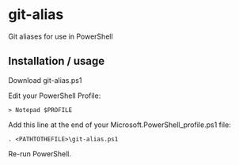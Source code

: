 # git-alias
Git aliases for use in PowerShell

## Installation / usage
Download git-alias.ps1

Edit your PowerShell Profile:
```shell
> Notepad $PROFILE
```

Add this line at the end of your Microsoft.PowerShell_profile.ps1 file:

```
. <PATHTOTHEFILE>\git-alias.ps1
```

Re-run PowerShell.
